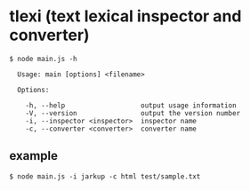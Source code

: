 # tlexi (text lexical inspector and converter) 

    $ node main.js -h
    
      Usage: main [options] <filename>
    
      Options:
    
        -h, --help                   output usage information
        -V, --version                output the version number
        -i, --inspector <inspector>  inspector name
        -c, --converter <converter>  converter name


## example

    $ node main.js -i jarkup -c html test/sample.txt

